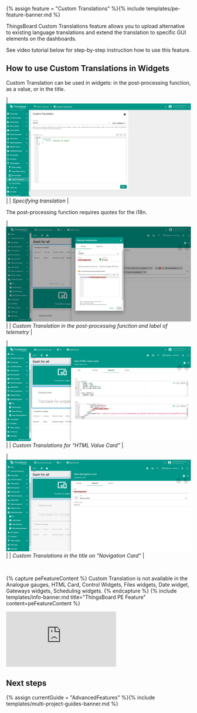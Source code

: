 {% assign feature = "Custom Translations" %}{% include templates/pe-feature-banner.md %}

ThingsBoard Custom Translations feature allows you to upload alternative to existing language translations 
and extend the translation to specific GUI elements on the dashboards.
 
See video tutorial below for step-by-step instruction how to use this feature.

## How to use Custom Translations in Widgets

Custom Translation can be used in widgets: in the post-processing function, as a value, or in the title.

| ![image](/images/user-guide/custom-translation/custom_translation.png) |
| <i>Specifying translation</i> |

The post-processing function requires quotes for the i18n.

| ![image](/images/user-guide/custom-translation/ct_post_processing.png) |
| <i>Custom Translation in the post-processing function and label of telemetry</i> |

| ![image](/images/user-guide/custom-translation/ct_html_value_card.png) |
| <i>Custom Translations for “HTML Value Card”</i> |

| ![image](/images/user-guide/custom-translation/ct_nav_card.png) |
| <i>Custom Translations in the title on "Navigation Card”</i> |

<br/>

{% capture peFeatureContent %}
Custom Translation is not available in the Analogue gauges, HTML Card, Control Widgets, Files widgets, 
Date widget, Gateways widgets, Scheduling widgets.
{% endcapture %}
{% include templates/info-banner.md title="ThingsBoard PE Feature" content=peFeatureContent %}


<div id="video">  
    <div id="video_wrapper">
        <iframe src="https://www.youtube.com/embed/VSNZWl1NjWU" frameborder="0" allowfullscreen></iframe>
    </div>
</div> 
 
## Next steps

{% assign currentGuide = "AdvancedFeatures" %}{% include templates/multi-project-guides-banner.md %}


